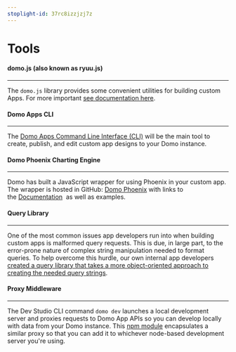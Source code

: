 ```yaml
---
stoplight-id: 37rc8izzjzj7z
---
```


# Tools

#### domo.js (also known as ryuu.js)
---
The `domo.js` library provides some convenient utilities for building custom Apps. For more important [see documentation here](../Tools/domo.js.md).

#### Domo Apps CLI
---
The [Domo Apps Command Line Interface (CLI)](../Tools/domo-CLI.md) will be the main tool to create, publish, and edit custom app designs to your Domo instance.

#### Domo Phoenix Charting Engine
---
Domo has built a JavaScript wrapper for using Phoenix in your custom app. The wrapper is hosted in GitHub: <a href="https://github.com/DomoApps/domo-phoenix">Domo Phoenix</a> with links to the <a href="https://domoapps.github.io/domo-phoenix/">Documentation</a>  as well as examples.


#### Query Library
---
One of the most common issues app developers run into when building custom apps is malformed query requests. This is due, in large part, to the error-prone nature of complex string manipulation needed to format queries. To help overcome this hurdle, our own internal app developers <a href="https://www.npmjs.com/package/@domoinc/query">created a query library that takes a more object-oriented approach to creating the needed query strings</a>.

#### Proxy Middleware
---
The Dev Studio CLI command `domo dev` launches a local development server and proxies requests to Domo App APIs so you can develop locally with data from your Domo instance. This <a href="https://www.npmjs.com/package/@domoinc/ryuu-proxy">npm module</a> encapsulates a similar proxy so that you can add it to whichever node-based development server you're using.